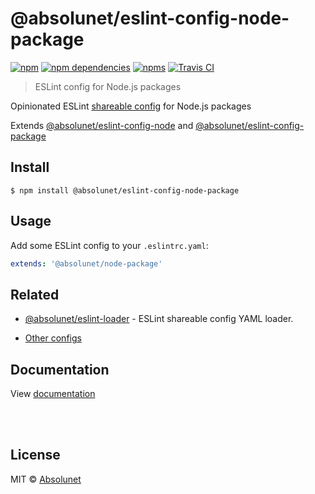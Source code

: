 # @absolunet/eslint-config-node-package

[![npm](https://img.shields.io/npm/v/@absolunet/eslint-config-node-package.svg)](https://www.npmjs.com/package/@absolunet/eslint-config-node-package)
[![npm dependencies](https://david-dm.org/absolunet/eslint-config/status.svg?path=packages/node-package)](https://david-dm.org/absolunet/eslint-config?path=packages/node-package)
[![npms](https://badges.npms.io/%40absolunet%2Feslint-config-node-package.svg)](https://npms.io/search?q=%40absolunet%2Feslint-config-node-package)
[![Travis CI](https://travis-ci.com/absolunet/eslint-config.svg?branch=master)](https://travis-ci.com/absolunet/eslint-config/builds)

> ESLint config for Node.js packages

Opinionated ESLint [shareable config](https://eslint.org/docs/developer-guide/shareable-configs.html) for Node.js packages

Extends [@absolunet/eslint-config-node](https://github.com/absolunet/eslint-config) and [@absolunet/eslint-config-package](https://github.com/absolunet/eslint-config)


## Install

```
$ npm install @absolunet/eslint-config-node-package
```


## Usage

Add some ESLint config to your `.eslintrc.yaml`:

```yaml
extends: '@absolunet/node-package'
```


## Related

- [@absolunet/eslint-loader](https://github.com/absolunet/node-eslint-loader) - ESLint shareable config YAML loader.

- [Other configs](https://github.com/absolunet/eslint-config)


## Documentation

View [documentation](https://documentation.absolunet.com/eslint-config/node-package)






<br><br>

## License
MIT © [Absolunet](https://absolunet.com)
